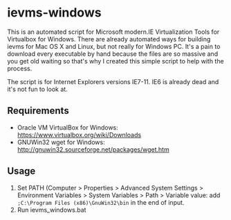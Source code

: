 ievms-windows
=============

This is an automated script for Microsoft modern.IE Virtualization Tools for Virtualbox for Windows. There are already automated ways for building ievms for Mac OS X and Linux, but not really for Windows PC. It's a pain to download every executable by hand because the files are so massive and you get old waiting so that's why I created this simple script to help with the process.

The script is for Internet Explorers versions IE7-11. IE6 is already dead and it's not fun to look at.

Requirements
----

 - Oracle VM VirtualBox for Windows: https://www.virtualbox.org/wiki/Downloads
 - GNUWin32 wget for Windows: http://gnuwin32.sourceforge.net/packages/wget.htm

Usage
----

1. Set PATH (Computer > Properties > Advanced System Settings > Environment Variables > System Variables > Path > Variable value: add `;C:\Program Files (x86)\GnuWin32\bin` in the end of input.
2. Run ievms_windows.bat